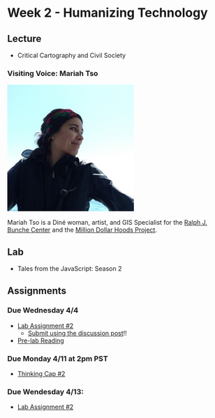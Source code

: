# Week 2 - Humanizing Technology

## Lecture
- Critical Cartography and Civil Society
 
### Visiting Voice: Mariah Tso
![../media/mariahtso.jpg](../media/mariahtso.jpg)

Mariah Tso is a Diné woman, artist, and GIS Specialist for the [Ralph J. Bunche Center](https://bunchecenter.ucla.edu/) and the [Million Dollar Hoods Project](https://milliondollarhoods.pre.ss.ucla.edu/).

## Lab

- Tales from the JavaScript: Season 2

## Assignments

### Due Wednesday 4/4

- [Lab Assignment #2](../assignments/week1/lab_assignment.md)
  - [Submit using the discussion post](../help/submit.md)!!
- [Pre-lab Reading](../assignments/week2/prelab.md)

### Due Monday 4/11 at 2pm PST

- [Thinking Cap #2](https://github.com/albertkun/22S-ASIAAM-191A/discussions/10)


### Due Wendesday 4/13:
<!-- - [Group Assignment #2](../Week_2/Materials/group_assigment_2.md) -->
- [Lab Assignment #2](../assignments/week2/lab_assignment.md)
